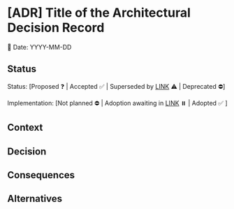 # [ADR] Title of the Architectural Decision Record

📆 Date: YYYY-MM-DD

## Status

<!-- One of: Proposed, Accepted, Superseded by [LINK](), Deprecated -->
Status: [Proposed ❓ | Accepted ✅ | Superseded by [LINK]() ⚠️ | Deprecated ⛔]

<!-- One of: Adoption awaiting in [LINK](), Adopted -->
Implementation: [Not planned ⛔ | Adoption awaiting in [LINK]() ⏸️ | Adopted ✅ ]

## Context

<!-- Provide background information and the reasons for this decision. What are the business, technical, or other drivers that motivated this decision? -->

## Decision

<!-- Clearly state the architectural decision that has been made. This includes details about the chosen solution. -->

## Consequences

<!-- What are the consequences of this decision? Include both positive and negative outcomes. What trade-offs come with this decision? -->

## Alternatives

<!-- Describe other options that were considered and why they were not chosen. This helps provide context and justification for the decision. -->
